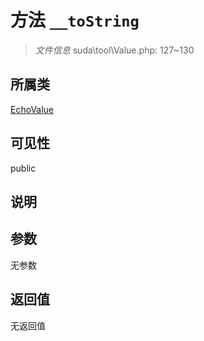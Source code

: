 # 方法 `__toString`

> *文件信息* suda\tool\Value.php: 127~130

## 所属类 

[EchoValue](../EchoValue.md)

## 可见性

 public 

## 说明



## 参数


无参数


## 返回值

无返回值
